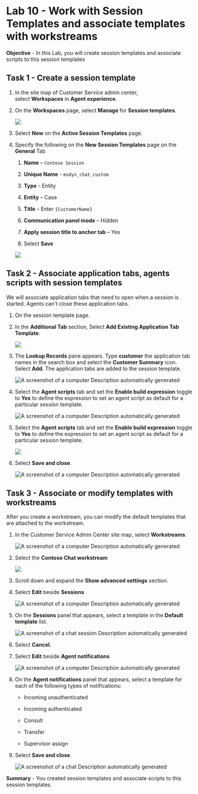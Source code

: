 # Lab 10 - Work with Session Templates and associate templates with workstreams

**Objective** - In this Lab, you will create session templates and associate scripts to this session templates

## Task 1 - Create a session template

1.  In the site map of Customer Service admin center,
    select **Workspaces** in **Agent experience**.

2.  On the **Workspaces** page, select **Manage** for **Session
    templates**.

    ![](./media/media10/image0.png)

3.  Select **New** on the **Active Session Templates** page.

4.  Specify the following on the **New Session Templates** page on the
    **General** Tab

    1.  **Name** – `Contoso Session`

    2.  **Unique Name** - `msdyn_chat_custom`

    3.  **Type** - Entity

    4.  **Entity** – Case

    5.  **Title** – Enter `{CustomerName}`

    6.  **Communication panel mode** – Hidden

    7.  **Apply session title to anchor tab** – Yes

    8.  Select **Save**

    ![](./media/media10/image1.png)

## Task 2 - Associate application tabs, agents scripts with session templates

We will associate application tabs that need to open when a session is
started. Agents can't close these application tabs.

1.  On the session template page.

2.  In the **Additional Tab** section, Select **Add Existing Application
    Tab Template**.

    ![](./media/media10/image2.png)

3.  The **Lookup Records** pane appears. Type **customer** the
    application tab names in the search box and select the **Customer
    Summary** icon. Select **Add**. The application tabs are added to
    the session template.

    ![A screenshot of a computer Description automatically
generated](./media/media10/image3.png)

4.  Select the **Agent scripts** tab and set the **Enable build
    expression** toggle to **Yes** to define the expression to set an
    agent script as default for a particular session template.

    ![A screenshot of a computer Description automatically
generated](./media/media10/image4.png)

5.  Select the **Agent scripts** tab and set the **Enable build
    expression** toggle to **Yes** to define the expression to set an
    agent script as default for a particular session template.

    ![](./media/media10/image5.png)

6.  Select **Save and close**.

    ![A screenshot of a computer Description automatically
generated](./media/media10/image6.png)

## Task 3 - Associate or modify templates with workstreams

After you create a workstream, you can modify the default templates that
are attached to the workstream.

1.  In the Customer Service Admin Center site map,
    select **Workstreams**.

    ![A screenshot of a computer Description automatically
generated](./media/media10/image7.png)

2.  Select the **Contoso Chat workstream**

    ![](./media/media10/image8.png)

3.  Scroll down and expand the **Show advanced settings** section.

4.  Select **Edit** beside **Sessions**

    ![A screenshot of a computer Description automatically
generated](./media/media10/image9.png)

5.  On the **Sessions** panel that appears, select a template in
    the **Default template** list.

    ![A screenshot of a chat session Description automatically
generated](./media/media10/image10.png)

6.  Select **Cancel.**

7.  Select **Edit** beside **Agent notifications**

    ![A screenshot of a computer Description automatically generated](./media/media10/image11.png)

8.  On the **Agent notifications** panel that appears, select a template
    for each of the following types of notifications:

    - Incoming unauthenticated

    - Incoming authenticated

    - Consult

    - Transfer

    - Supervisor assign

9.  Select **Save and close**.

    ![A screenshot of a chat Description automatically
generated](./media/media10/image12.png)

**Summary** - You created session templates and associate scripts to this session templates
